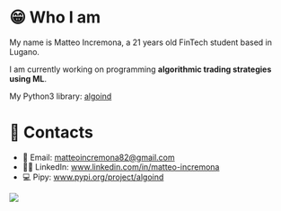# 😁 Who I am
My name is Matteo Incremona, a 21 years old FinTech student based in Lugano.

I am currently working on programming **algorithmic trading strategies using ML**.

My Python3 library: [algoind]

# 📮 Contacts
- 📩 Email: matteoincremona82@gmail.com
- 👨‍💼 LinkedIn: www.linkedin.com/in/matteo-incremona
- 💻 Pipy: www.pypi.org/project/algoind


[algoind]: https://github.com/matteoincremona/algoind

<p><img src="https://github-readme-stats.vercel.app/api/top-langs?username=matteoincremona&show_icons=true&locale=en&layout=compact&theme=dark&count_private=true"/></p>
